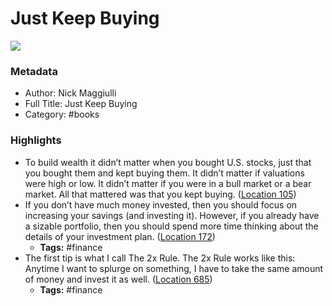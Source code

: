 # Just Keep Buying

![](https://m.media-amazon.com/images/I/81-9bHSgY5L._SY160.jpg)

### Metadata

- Author: Nick Maggiulli
- Full Title: Just Keep Buying
- Category: #books

### Highlights

- To build wealth it didn’t matter when you bought U.S. stocks, just that you bought them and kept buying them. It didn’t matter if valuations were high or low. It didn’t matter if you were in a bull market or a bear market. All that mattered was that you kept buying. ([Location 105](https://readwise.io/to_kindle?action=open&asin=B09FYHZXBN&location=105))
- If you don’t have much money invested, then you should focus on increasing your savings (and investing it). However, if you already have a sizable portfolio, then you should spend more time thinking about the details of your investment plan. ([Location 172](https://readwise.io/to_kindle?action=open&asin=B09FYHZXBN&location=172))
    - **Tags:** #finance
- The first tip is what I call The 2x Rule. The 2x Rule works like this: Anytime I want to splurge on something, I have to take the same amount of money and invest it as well. ([Location 685](https://readwise.io/to_kindle?action=open&asin=B09FYHZXBN&location=685))
    - **Tags:** #finance
